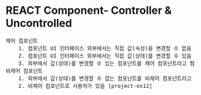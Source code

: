 # REACT Component- Controller & Uncontrolled
<pre>
제어 컴포넌트
	1. 컴포넌트 UI 인터페이스 외부에서는 직접 값(속성)을 변경할 수 없음
	2. 컴포넌트 UI 인터페이스 외부에서는 직접 값(상태)를 변경할 수 있음
	3. 외부에서 값(상태)를 변경할 수 있는 컴포넌트를 제어 컴포넌트라고 함
비제어 컴포넌트
	1. 외부에서 값(상태)를 변경할 수 없는 컴포넌트를 비제어 컴포넌트라고 함 // input박스 초기 생성 -> 자체 이벤트를 매핑중이여서
	2. 비제어 컴포넌트로 사용처가 있음 [project-ex12]
</pre>